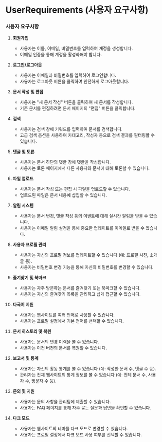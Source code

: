 # UserRequirements (사용자 요구사항)

### 사용자 요구사항

1. **회원가입**
   - 사용자는 이름, 이메일, 비밀번호를 입력하여 계정을 생성합니다.
   - 이메일 인증을 통해 계정을 활성화해야 합니다.

2. **로그인/로그아웃**
   - 사용자는 이메일과 비밀번호를 입력하여 로그인합니다.
   - 사용자는 로그아웃 버튼을 클릭하여 안전하게 로그아웃합니다.

3. **문서 작성 및 편집**
   - 사용자는 "새 문서 작성" 버튼을 클릭하여 새 문서를 작성합니다.
   - 기존 문서를 편집하려면 문서 페이지의 "편집" 버튼을 클릭합니다.

4. **검색**
   - 사용자는 검색 창에 키워드를 입력하여 문서를 검색합니다.
   - 고급 검색 옵션을 사용하여 카테고리, 작성자 등으로 검색 결과를 필터링할 수 있습니다.

5. **댓글 및 토론**
   - 사용자는 문서 하단의 댓글 창에 댓글을 작성합니다.
   - 사용자는 토론 페이지에서 다른 사용자와 문서에 대해 토론할 수 있습니다.

6. **파일 업로드**
   - 사용자는 문서 작성 또는 편집 시 파일을 업로드할 수 있습니다.
   - 업로드된 파일은 문서 내용에 삽입할 수 있습니다.

7. **알림 시스템**
   - 사용자는 문서 변경, 댓글 작성 등의 이벤트에 대해 실시간 알림을 받을 수 있습니다.
   - 사용자는 이메일 알림 설정을 통해 중요한 업데이트를 이메일로 받을 수 있습니다.

8. **사용자 프로필 관리**
   - 사용자는 자신의 프로필 정보를 업데이트할 수 있습니다 (예: 프로필 사진, 소개글 등).
   - 사용자는 비밀번호 변경 기능을 통해 자신의 비밀번호를 변경할 수 있습니다.

9. **즐겨찾기 및 북마크**
   - 사용자는 자주 방문하는 문서를 즐겨찾기 또는 북마크할 수 있습니다.
   - 사용자는 자신의 즐겨찾기 목록을 관리하고 쉽게 접근할 수 있습니다.

10. **다국어 지원**
    - 사용자는 웹사이트를 여러 언어로 사용할 수 있습니다.
    - 사용자는 프로필 설정에서 기본 언어를 선택할 수 있습니다.

11. **문서 히스토리 및 복원**
    - 사용자는 문서의 변경 이력을 볼 수 있습니다.
    - 사용자는 이전 버전의 문서를 복원할 수 있습니다.

12. **보고서 및 통계**
    - 사용자는 자신의 활동 통계를 볼 수 있습니다 (예: 작성한 문서 수, 댓글 수 등).
    - 관리자는 전체 웹사이트의 통계 정보를 볼 수 있습니다 (예: 전체 문서 수, 사용자 수, 방문자 수 등).

13. **문의 및 지원**
    - 사용자는 문의 사항을 관리팀에 제출할 수 있습니다.
    - 사용자는 FAQ 페이지를 통해 자주 묻는 질문과 답변을 확인할 수 있습니다.

14. **다크 모드**
    - 사용자는 웹사이트의 테마를 다크 모드로 변경할 수 있습니다.
    - 사용자는 프로필 설정에서 다크 모드 사용 여부를 선택할 수 있습니다.
